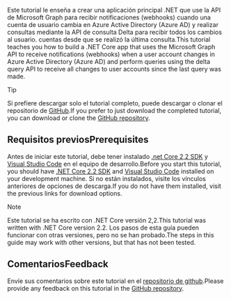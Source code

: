 <!-- markdownlint-disable MD002 MD041 -->

<span data-ttu-id="89f77-101">Este tutorial le enseña a crear una aplicación principal .NET que use la API de Microsoft Graph para recibir notificaciones (webhooks) cuando una cuenta de usuario cambia en Azure Active Directory (Azure AD) y realizar consultas mediante la API de consulta Delta para recibir todos los cambios al usuario. cuentas desde que se realizó la última consulta.</span><span class="sxs-lookup"><span data-stu-id="89f77-101">This tutorial teaches you how to build a .NET Core app that uses the Microsoft Graph API to receive notifications (webhooks) when a user account changes in Azure Active Directory (Azure AD) and perform queries using the delta query API to receive all changes to user accounts since the last query was made.</span></span>

> [!TIP]
> <span data-ttu-id="89f77-102">Si prefiere descargar solo el tutorial completo, puede descargar o clonar el repositorio de [GitHub](https://github.com/microsoftgraph/msgraph-training-changenotifications).</span><span class="sxs-lookup"><span data-stu-id="89f77-102">If you prefer to just download the completed tutorial, you can download or clone the [GitHub repository](https://github.com/microsoftgraph/msgraph-training-changenotifications).</span></span>

## <a name="prerequisites"></a><span data-ttu-id="89f77-103">Requisitos previos</span><span class="sxs-lookup"><span data-stu-id="89f77-103">Prerequisites</span></span>

<span data-ttu-id="89f77-104">Antes de iniciar este tutorial, debe tener instalado [.net Core 2,2 SDK](https://dotnet.microsoft.com/download) y [Visual Studio Code](https://code.visualstudio.com/) en el equipo de desarrollo.</span><span class="sxs-lookup"><span data-stu-id="89f77-104">Before you start this tutorial, you should have [.NET Core 2.2 SDK](https://dotnet.microsoft.com/download) and [Visual Studio Code](https://code.visualstudio.com/) installed on your development machine.</span></span> <span data-ttu-id="89f77-105">Si no están instalados, visite los vínculos anteriores de opciones de descarga.</span><span class="sxs-lookup"><span data-stu-id="89f77-105">If you do not have them installed, visit the previous links for download options.</span></span>

> [!NOTE]
> <span data-ttu-id="89f77-106">Este tutorial se ha escrito con .NET Core versión 2,2.</span><span class="sxs-lookup"><span data-stu-id="89f77-106">This tutorial was written with .NET Core version 2.2.</span></span> <span data-ttu-id="89f77-107">Los pasos de esta guía pueden funcionar con otras versiones, pero no se han probado.</span><span class="sxs-lookup"><span data-stu-id="89f77-107">The steps in this guide may work with other versions, but that has not been tested.</span></span>

## <a name="feedback"></a><span data-ttu-id="89f77-108">Comentarios</span><span class="sxs-lookup"><span data-stu-id="89f77-108">Feedback</span></span>

<span data-ttu-id="89f77-109">Envíe sus comentarios sobre este tutorial en el [repositorio de github](https://github.com/microsoftgraph/msgraph-training-changenotifications).</span><span class="sxs-lookup"><span data-stu-id="89f77-109">Please provide any feedback on this tutorial in the [GitHub repository](https://github.com/microsoftgraph/msgraph-training-changenotifications).</span></span>